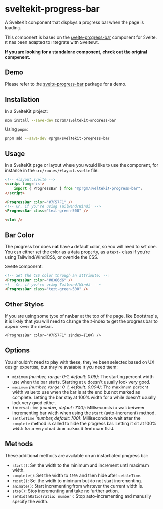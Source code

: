 # sveltekit-progress-bar

A SvelteKit component that displays a progress bar when the page is loading.

This component is based on the [svelte-progress-bar](https://github.com/saibotsivad/svelte-progress-bar)
component for Svelte. It has been adapted to integrate with SvelteKit.

**If you are looking for a standalone component, check out the original component.**

## Demo

Please refer to the [svelte-progress-bar](https://github.com/saibotsivad/svelte-progress-bar) package for a demo.

## Installation

In a SvelteKit project:

```bash
npm install --save-dev @prgm/sveltekit-progress-bar
```

Using `pnpm`:

```bash
pnpm add --save-dev @prgm/sveltekit-progress-bar
```

## Usage

In a SvelteKit page or layout where you would like to use the component,
for instance in the `src/routes/+layout.svelte` file:

```html
<!-- +layout.svelte -->
<script lang="ts">
    import { ProgressBar } from "@prgm/sveltekit-progress-bar";
</script>

<ProgressBar color="#7F57F1" />
<!-- Or, if you're using Tailwind/Windi: -->
<ProgressBar class="text-green-500" />

<slot />
```

## Bar Color

The progress bar does **not** have a default color, so you will need to set one. You can either set the color as a data property, as a `text-` class if you're using Tailwind/WindiCSS, or override the CSS.

Svelte component:

```html
<!-- Set the CSS color through an attribute: -->
<ProgressBar color="#0366d6" />
<!-- Or, if you're using Tailwind/Windi: -->
<ProgressBar class="text-green-500" />
```

## Other Styles

If you are using some type of navbar at the top of the page, like Bootstrap's,
it is likely that you will need to change the z-index to get the progress bar to appear over the navbar:

```svelte
<ProgressBar color="#7F57F1" zIndex={100} />
```

## Options

You shouldn't need to play with these, they've been selected based on UX design expertise, but they're available if you need them:

-   `minimum` _(number, range: 0-1, default: 0.08)_: The starting percent width use when the bar starts. Starting at `0` doesn't usually look very good.
-   `maximum` _(number, range: 0-1, default: 0.994)_: The maximum percent width value to use when the bar is at the end but not marked as complete. Letting the bar stay at 100% width for a while doesn't usually look very good either.
-   `intervalTime` _(number, default: 700)_: Milliseconds to wait between incrementing bar width when using the `start` (auto-increment) method.
-   `settleTime` _(number, default: 700)_: Milliseconds to wait after the `complete` method is called to hide the progress bar. Letting it sit at 100% width for a very short time makes it feel more fluid.

## Methods

These additional methods are available on an instantiated progress bar:

-   `start()`: Set the width to the minimum and increment until maximum width.
-   `complete()`: Set the width to `100%` and then hide after `settleTime`.
-   `reset()`: Set the width to minimum but do not start incrementing.
-   `animate()`: Start incrementing from whatever the current width is.
-   `stop()`: Stop incrementing and take no further action.
-   `setWidthRatio(ratio: number)`: Stop auto-incrementing and manually specify the width.
